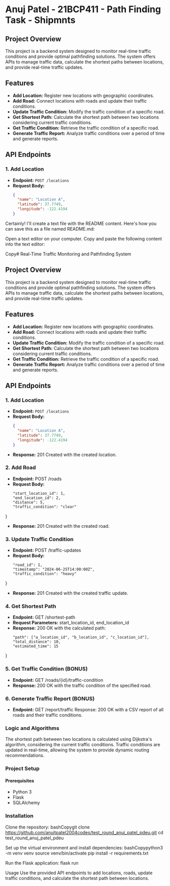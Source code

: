 # Anuj Patel - 21BCP411 - Path Finding Task - Shipmnts

## Project Overview

This project is a backend system designed to monitor real-time traffic conditions and provide optimal pathfinding solutions. The system offers APIs to manage traffic data, calculate the shortest paths between locations, and provide real-time traffic updates.

## Features

- **Add Location:** Register new locations with geographic coordinates.
- **Add Road:** Connect locations with roads and update their traffic conditions.
- **Update Traffic Condition:** Modify the traffic condition of a specific road.
- **Get Shortest Path:** Calculate the shortest path between two locations considering current traffic conditions.
- **Get Traffic Condition:** Retrieve the traffic condition of a specific road.
- **Generate Traffic Report:** Analyze traffic conditions over a period of time and generate reports.

## API Endpoints

### 1. Add Location
- **Endpoint:** `POST /locations`
- **Request Body:**
  ```json
  {
    "name": "Location A",
    "latitude": 37.7749,
    "longitude": -122.4194
  }
Certainly! I'll create a text file with the README content. Here's how you can save this as a file named README.md:

Open a text editor on your computer.
Copy and paste the following content into the text editor:

Copy# Real-Time Traffic Monitoring and Pathfinding System

## Project Overview

This project is a backend system designed to monitor real-time traffic conditions and provide optimal pathfinding solutions. The system offers APIs to manage traffic data, calculate the shortest paths between locations, and provide real-time traffic updates.

## Features

- **Add Location:** Register new locations with geographic coordinates.
- **Add Road:** Connect locations with roads and update their traffic conditions.
- **Update Traffic Condition:** Modify the traffic condition of a specific road.
- **Get Shortest Path:** Calculate the shortest path between two locations considering current traffic conditions.
- **Get Traffic Condition:** Retrieve the traffic condition of a specific road.
- **Generate Traffic Report:** Analyze traffic conditions over a period of time and generate reports.

## API Endpoints

### 1. Add Location
- **Endpoint:** `POST /locations`
- **Request Body:**
  ```json
  {
    "name": "Location A",
    "latitude": 37.7749,
    "longitude": -122.4194
  }

- **Response:** 201 Created with the created location.

### 2. Add Road

- **Endpoint:** POST /roads
- **Request Body:**
  ```json{
  "start_location_id": 1,
  "end_location_id": 2,
  "distance": 5,
  "traffic_condition": "clear"
}

- **Response:** 201 Created with the created road.

### 3. Update Traffic Condition

- **Endpoint:** POST /traffic-updates
- **Request Body:**
  ```json{
  "road_id": 1,
  "timestamp": "2024-06-25T14:00:00Z",
  "traffic_condition": "heavy"
}

 - **Response:** 201 Created with the created traffic update.

### 4. Get Shortest Path

- **Endpoint:** GET /shortest-path
- **Request Parameters:** start_location_id, end_location_id
- **Response:** 200 OK with the calculated path:
  ```json{
  "path": ["a_location_id", "b_location_id", "c_location_id"],
  "total_distance": 10,
  "estimated_time": 15
}


### 5. Get Traffic Condition (BONUS)

- **Endpoint:** GET /roads/{id}/traffic-condition
- **Response:** 200 OK with the traffic condition of the specified road.

### 6. Generate Traffic Report (BONUS)

- **Endpoint:** GET /report/traffic
Response: 200 OK with a CSV report of all roads and their traffic conditions.

### Logic and Algorithms

The shortest path between two locations is calculated using Dijkstra's algorithm, considering the current traffic conditions.
Traffic conditions are updated in real-time, allowing the system to provide dynamic routing recommendations.

### Project Setup
#### Prerequisites

- Python 3
- Flask
- SQLAlchemy

### Installation

Clone the repository:
bashCopygit clone https://github.com/anujtpatel2004codes/test_round_anuj_patel_pdeu.git
cd test_round_anuj_patel_pdeu

Set up the virtual environment and install dependencies:
bashCopypython3 -m venv venv
source venv/bin/activate
pip install -r requirements.txt

Run the Flask application:
flask run


Usage
Use the provided API endpoints to add locations, roads, update traffic conditions, and calculate the shortest path between locations.
